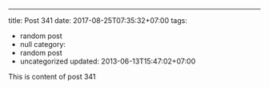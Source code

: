 ---
title: Post 341
date: 2017-08-25T07:35:32+07:00
tags:
  - random post
  - null
category:
  - random post
  - uncategorized
updated: 2013-06-13T15:47:02+07:00

This is content of post 341